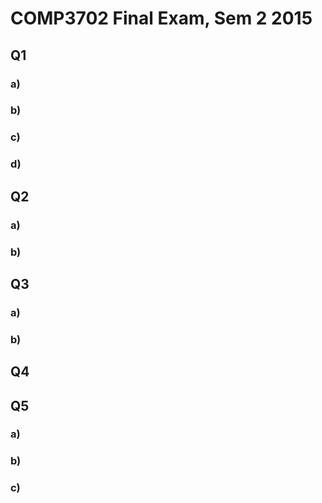 # COMP3702 Final Exam, Sem 2 2015

## Q1

### a)

### b)

### c)

### d)

## Q2

### a)

### b)

## Q3

### a)

### b)

## Q4

## Q5

### a)

### b)

### c)
